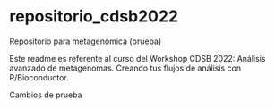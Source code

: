 # repositorio_cdsb2022
Repositorio para metagenómica (prueba)

Este readme es referente al curso del Workshop CDSB 2022: Análisis avanzado de metagenomas. Creando tus flujos de análisis con R/Bioconductor.

Cambios de prueba
